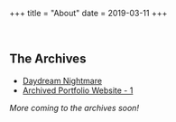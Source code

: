+++
title = "About"
date = 2019-03-11
+++

<br>

## The Archives

<ul>
    <li><a href="/archives/daydream-nightmare">Daydream Nightmare</a></li>
    <li><a href="/archives/portfolio11/">Archived Portfolio Website - 1</a></li>
</ul>

_More coming to the archives soon!_
